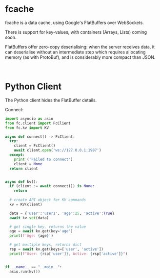 # fcache

fcache is a data cache, using Google's FlatBuffers over WebSockets.

There is support for key-values, with containers (Arrays, Lists) coming soon.

FlatBuffers offer zero-copy deserialising: when the server receives data, it can deserialise without an intermediate step which requires allocating memory (as with ProtoBuf), and is considerably more compact than JSON.

<br/>

# Python Client
The Python client hides the FlatBuffer details.


Connect:

```py
import asyncio as asio
from fc.client import FcClient
from fc.kv import KV

async def connect() -> FcClient:
  try:
    client = FcClient()
    await client.open('ws://127.0.0.1:1987')
  except:
    print ('Failed to connect')
    client = None
  return client


async def kv():
  if (client := await connect()) is None:
    return
  
  # create API object for KV commands
  kv = KV(client)

  data = {'user':'user1', 'age':25, 'active':True}
  await kv.set(data)

  # get single key, returns the value
  age = await kv.get(key='age')
  print(f'Age: {age}')

  # get multiple keys, returns dict
  rsp = await kv.get(keys=['user', 'active'])
  print(f"User: {rsp['user']}, Active: {rsp['active']}")


if __name__ == "__main__":
  asio.run(kv())
```
